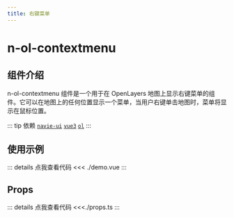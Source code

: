 ```yaml
---
title: 右键菜单
---
```


# n-ol-contextmenu

## 组件介绍

n-ol-contextmenu 组件是一个用于在 OpenLayers 地图上显示右键菜单的组件。它可以在地图上的任何位置显示一个菜单，当用户右键单击地图时，菜单将显示在鼠标位置。

::: tip 依赖
[`navie-ui`](https://www.naiveui.com/) [`vue3`](https://cn.vuejs.org/) [`ol`](https://openlayers.org/)
:::

## 使用示例

<script setup>
import Demo from './demo.vue'
</script>
<Demo />
::: details 点我查看代码
<<< ./demo.vue
:::

## Props

::: details 点我查看代码
<<<./props.ts
:::

